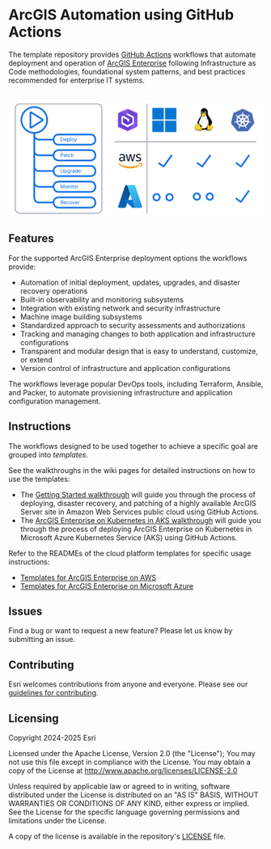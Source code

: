 # ArcGIS Automation using GitHub Actions

The template repository provides [GitHub Actions](https://docs.github.com/en/actions) workflows that automate deployment and operation of [ArcGIS Enterprise](https://enterprise.arcgis.com) following Infrastructure as Code methodologies, foundational system patterns, and best practices recommended for enterprise IT systems.

&nbsp;![ArcGIS Automation using GitHub Actions](arcgis-gitops.png "ArcGIS Automation using GitHub Actions")

## Features

For the supported ArcGIS Enterprise deployment options the workflows provide:

* Automation of initial deployment, updates, upgrades, and disaster recovery operations
* Built-in observability and monitoring subsystems
* Integration with existing network and security infrastructure
* Machine image building subsystems
* Standardized approach to security assessments and authorizations
* Tracking and managing changes to both application and infrastructure configurations
* Transparent and modular design that is easy to understand, customize, or extend
* Version control of infrastructure and application configurations

The workflows leverage popular DevOps tools, including Terraform, Ansible, and Packer, to automate provisioning infrastructure and application configuration management.

## Instructions

The workflows designed to be used together to achieve a specific goal are grouped into *templates*.

See the walkthroughs in the wiki pages for detailed instructions on how to use the templates:

* The [Getting Started walkthrough](https://github.com/Esri/arcgis-gitops/wiki/Getting-Started) will guide you through the process of deploying, disaster recovery, and patching of a highly available ArcGIS Server site in Amazon Web Services public cloud using GitHub Actions.
* The [ArcGIS Enterprise on Kubernetes in AKS walkthrough](https://github.com/Esri/arcgis-gitops/wiki/ArcGIS-Enterprise-on-Kubernetes-in-AKS) will guide you through the process of deploying ArcGIS Enterprise on Kubernetes in Microsoft Azure Kubernetes Service (AKS) using GitHub Actions.

Refer to the READMEs of the cloud platform templates for specific usage instructions:

* [Templates for ArcGIS Enterprise on AWS](aws/README.md)
* [Templates for ArcGIS Enterprise on Microsoft Azure](azure/README.md)

## Issues

Find a bug or want to request a new feature? Please let us know by submitting an issue.

## Contributing

Esri welcomes contributions from anyone and everyone. Please see our [guidelines for contributing](https://github.com/esri/contributing).

## Licensing

Copyright 2024-2025 Esri

Licensed under the Apache License, Version 2.0 (the "License");
You may not use this file except in compliance with the License.
You may obtain a copy of the License at
   http://www.apache.org/licenses/LICENSE-2.0

Unless required by applicable law or agreed to in writing, software
distributed under the License is distributed on an "AS IS" BASIS,
WITHOUT WARRANTIES OR CONDITIONS OF ANY KIND, either express or implied.
See the License for the specific language governing permissions and
limitations under the License.

A copy of the license is available in the repository's [LICENSE](https://github.com/arcgis/arcgis-gitops/blob/main/License.txt?raw=true) file.
  
